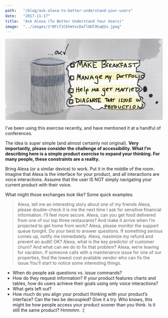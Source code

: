 ```yaml
---
path:	"/blog/ask-alexa-to-better-understand-your-users"
date:	"2017-11-17"
title:	"Ask Alexa (To Better Understand Your Users)"
image:	"../images/1*8Fcf1CkhmYxcDaflOUl9Cw@2x.jpeg"
---
```


![](../images/1*8Fcf1CkhmYxcDaflOUl9Cw@2x.jpeg)

I’ve been using this exercise recently, and have mentioned it at a handful of conferences.

The idea is super simple (and almost certainly not original). **Very importantly, please consider the challenge of accessibility. What I’m describing here is a simple product exercise to expand your thinking. For many people, these constraints are a reality.**

Bring Alexa (or a similar device) to work. Put it in the middle of the room. Imagine that Alexa is the interface for your product, and all interactions are voice interactions. Assume that the user IS NOT simply navigating your current product with their voice.

What might those exchanges look like? Some quick examples:


> Alexa, tell me an interesting story about one of my friends
> Alexa, please double-check it is me the next time I ask for sensitive financial information. I’ll feel more secure.
> Alexa, can you get food delivered from one of our top three restaurants? And make it arrive when I’m projected to get home from work?
> Alexa, please monitor the support queue tonight. Do your best to answer questions. If something serious comes up, notify me immediately.
> Alexa, maximize my refund and prevent an audit! OK?
> Alexa, what is the key predictor of customer churn? And what can we do to fix that problem?
> Alexa, we’re leaving for vacation. If someone calls with a maintenance issue for one of our properties, find the lowest cost available vendor who can fix the issue.You’ll start to notice some interesting things.

* When do people ask questions vs. issue commands?
* How do they request information? If your product features charts and tables, how do users achieve their goals using only voice interactions?
* What gets left out?
* How much do you align your product thinking with your product’s interface? Can the two be decoupled?
Give it a try. Who knows, this might be how people access your product sooner than you think. Is it still the same product? Hmmmm. :)


